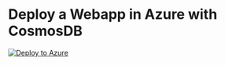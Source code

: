 # Deploy a Webapp in Azure with CosmosDB

[![Deploy to Azure](https://aka.ms/deploytoazurebutton)](https://portal.azure.com/#create/Microsoft.Template/uri/https%3A%2F%2Fraw.githubusercontent.com%2Fryanmaclean%2Fazure-cosmosdb-webapp%2Fmain%2Fazuredeploy.json)


